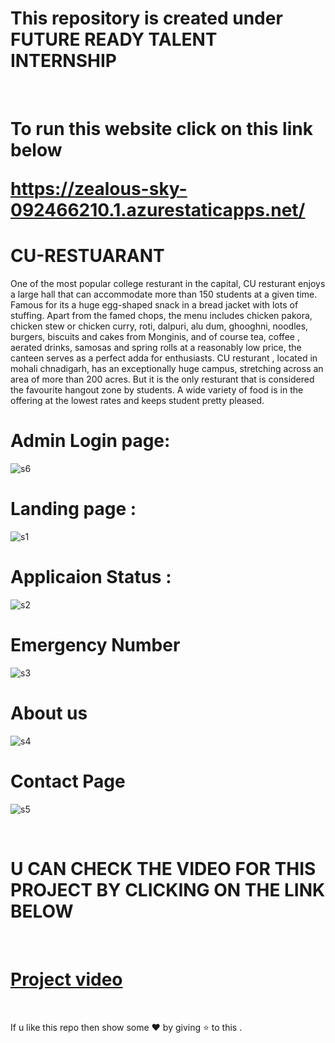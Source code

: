 # This repository is created under  FUTURE READY TALENT INTERNSHIP 
<br>
<h1>
To run this website  click on this link below <br>
  
 https://zealous-sky-092466210.1.azurestaticapps.net/
</h1>

#  CU-RESTUARANT 

One of the most popular college resturant in the capital, CU resturant enjoys a large hall that can accommodate more than 150 students at a given time. Famous for its a huge egg-shaped snack in a bread jacket with lots of stuffing. Apart from the famed chops, the menu includes chicken pakora, chicken stew or chicken curry, roti, dalpuri, alu dum, ghooghni, noodles, burgers, biscuits and cakes from Monginis, and of course tea, coffee , aerated drinks, samosas and spring rolls at a reasonably low price, the canteen serves as a perfect adda for enthusiasts. CU resturant , located in mohali chnadigarh, has an exceptionally huge campus, stretching across an area of more than 200 acres. But it is the only resturant that is considered the favourite hangout zone by students. A wide variety of food is in the offering at the lowest rates and keeps student pretty pleased.

# Admin Login page:

![s6](https://user-images.githubusercontent.com/90674220/172372383-37643b50-1ad2-46ea-877e-36e5afa90b33.jpg)

# Landing page : 

![s1](https://user-images.githubusercontent.com/90674220/172371801-d9f42497-3377-4715-b1ec-55c2ddc8d5ad.jpg)


# Applicaion Status :
![s2](https://user-images.githubusercontent.com/90674220/172371901-0f605ef0-34b4-42c8-85f9-153e12f23288.jpg)


# Emergency Number
![s3](https://user-images.githubusercontent.com/90674220/172371999-96aa159f-6e27-4a1f-8aae-8563674b9d20.jpg)


# About us
![s4](https://user-images.githubusercontent.com/90674220/172372100-3e2b1306-1323-4eda-b1c1-3baceb3b0428.jpg)


# Contact Page 
![s5](https://user-images.githubusercontent.com/90674220/172372236-b5ddc1b8-6590-47f3-af57-5ab247d2127d.jpg)

<br>

# U CAN CHECK THE VIDEO FOR THIS PROJECT BY CLICKING ON THE LINK BELOW
<br>

# [Project video](https://youtu.be/AnqDyx7UWPk)

<br>

If u like this repo  then  show some ❤️ by giving ⭐ to this  . 
